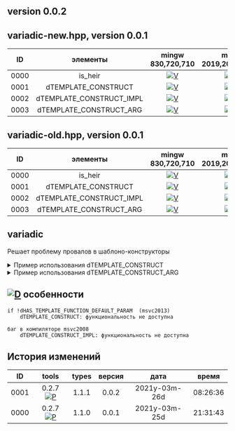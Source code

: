 ﻿
[P]: ../../icons/progress.png
[V]: ../../icons/success.png
[X]: ../../icons/failed.png
[D]: ../../icons/danger.png
[E]: ../../icons/empty.png
[N]: ../../icons/na.png

version 0.0.2
---

variadic-new.hpp, version 0.0.1
---

| **ID** | элементы                 | mingw 830,720,710 | msvc 2019,2017,2015 | msvc 2013,2012,2010,2008                |  
|:------:|:------------------------:|:-----------------:|:-------------------:|:---------------------------------------:|  
|  0000  | is_heir                  |   [![V]][MINGW]   |  [![V]][VS-NEW]     | [![V]][M] [![N]][0] [![N]][0] [![N]][0] |  
|  0001  | dTEMPLATE_CONSTRUCT      |   [![V]][MINGW]   |  [![V]][VS-NEW]     | [![V]][M] [![N]][0] [![N]][0] [![N]][0] |  
|  0002  | dTEMPLATE_CONSTRUCT_IMPL |   [![V]][MINGW]   |  [![V]][VS-NEW]     | [![V]][M] [![N]][0] [![N]][0] [![N]][0] |  
|  0003  | dTEMPLATE_CONSTRUCT_ARG  |   [![V]][MINGW]   |  [![V]][VS-NEW]     | [![V]][M] [![N]][0] [![N]][0] [![N]][0] |  

variadic-old.hpp, version 0.0.1
---

| **ID** | элементы                 | mingw 830,720,710 | msvc 2019,2017,2015 | msvc 2013,2012,2010,2008                |  
|:------:|:------------------------:|:-----------------:|:-------------------:|:---------------------------------------:|  
|  0000  | is_heir                  |   [![V]][MINGW]   |  [![V]][VS-NEW]     | [![V]][VS-OLD]                          |  
|  0001  | dTEMPLATE_CONSTRUCT      |   [![V]][MINGW]   |  [![V]][VS-NEW]     | [![N]][0]                               |  
|  0002  | dTEMPLATE_CONSTRUCT_IMPL |   [![V]][MINGW]   |  [![V]][VS-NEW]     | [![V]][M] [![V]][M] [![V]][M] [![X]][1] |  
|  0003  | dTEMPLATE_CONSTRUCT_ARG  |   [![V]][MINGW]   |  [![V]][VS-NEW]     | [![V]][M] [![V]][M] [![V]][M] [![X]][1] |  


[M]:  #variadic  "решение проблемы провалов в вариадик конструкторы"  
[MINGW]:   #mingw-new   "поддержка компиляторов mingw"  
[VS-NEW]:  #msvc-new    "поддержка новых компиляторов msvc"  
[VS-OLD]:  #msvc-old    "поддержка старых компиляторов msvc"  

[0]:  #-особенности    "требуется поддержка параметров по умолчанию для функций"  
[1]:  #-особенности    "баг в компиляторе msvc2008"  

variadic
---
Решает проблему провалов в шаблоно-конструкторы

<details>
<summary>Пример использования dTEMPLATE_CONSTRUCT</summary>
<pre><code class="language-c++">

    #include <tools/types/variadic.hpp>
    struct example
    {
        template<typename... args, dTEMPLATE_CONSTRUCT(example, args...)>
        example(args&&...) { /* variadic arguments */ }
        
        template<typename arg, dTEMPLATE_CONSTRUCT(example, arg)>
        example(arg&&) { /* one template argument */ }

        example(const example&);
        example(example&&);
        example();        
    };
</code></pre>
</details>

<details>
<summary>Пример использования dTEMPLATE_CONSTRUCT_ARG</summary>
<pre><code class="language-c++">

    #include <tools/types/variadic.hpp>
    struct example
    {
        template<class A>
        example(const A&, dTEMPLATE_CONSTRUCT_ARG(example, A));

        example(const example&);
        example(example&&);
        example();        
    };

    template<class A>
    example::example(const A& a, dTEMPLATE_CONSTRUCT_IMPL(example, A))
    {
        /* one template argument */
    }
</code></pre>
</details>

[![D]][M] особенности
---------------------

```
if !dHAS_TEMPLATE_FUNCTION_DEFAULT_PARAM  (msvc2013)
    dTEMPLATE_CONSTRUCT: функциональность не доступна

баг в компиляторе msvc2008
    dTEMPLATE_CONSTRUCT_IMPL: функциональность не доступна

```

История изменений 
------

| **ID** |      tools      | types | версия |     дата      |  время   |  
|:------:|:---------------:|:-----:|:------:|:-------------:|:--------:|  
|  0001  | 0.2.7 [![P]][M] | 1.1.1 | 0.0.2  | 2021y-03m-26d | 08:26:36 |  
|  0000  | 0.2.7 [![P]][M] | 1.1.0 | 0.0.1  | 2021y-03m-25d | 21:31:43 |  
